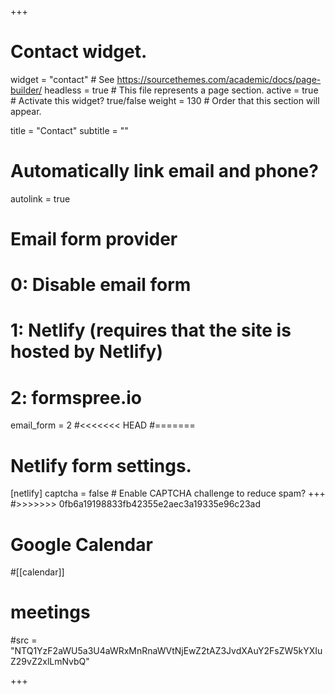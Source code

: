 +++
# Contact widget.
widget = "contact"  # See https://sourcethemes.com/academic/docs/page-builder/
headless = true  # This file represents a page section.
active = true  # Activate this widget? true/false
weight = 130  # Order that this section will appear.

title = "Contact"
subtitle = ""

# Automatically link email and phone?
autolink = true

# Email form provider
#   0: Disable email form
#   1: Netlify (requires that the site is hosted by Netlify)
#   2: formspree.io
email_form = 2
#<<<<<<< HEAD
#=======

# Netlify form settings.
[netlify]
  captcha = false  # Enable CAPTCHA challenge to reduce spam?
+++
#>>>>>>> 0fb6a19198833fb42355e2aec3a19335e96c23ad



# Google Calendar
 

#[[calendar]]
# meetings
  #src = "NTQ1YzF2aWU5a3U4aWRxMnRnaWVtNjEwZ2tAZ3JvdXAuY2FsZW5kYXIuZ29vZ2xlLmNvbQ"
 

+++